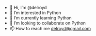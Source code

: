 - 👋 Hi, I’m @delroyd
- 👀 I’m interested in Python
- 🌱 I’m currently learning Python
- 💞️ I’m looking to collaborate on Python
- 📫 How to reach me delroyd@gmail.com

<!---
delroyd/delroyd is a ✨ special ✨ repository because its `README.md` (this file) appears on your GitHub profile.
You can click the Preview link to take a look at your changes.
--->
